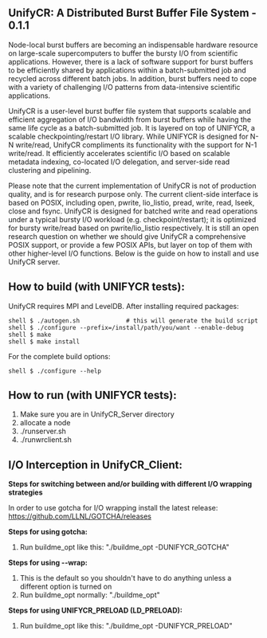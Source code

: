 ## UnifyCR: A Distributed Burst Buffer File System - 0.1.1
Node-local burst buffers are becoming an indispensable hardware resource on
large-scale supercomputers to buffer the bursty I/O from scientific
applications. However, there is a lack of software support for burst buffers to
be efficiently shared by applications within a batch-submitted job and recycled
across different batch jobs. In addition, burst buffers need to cope with a
variety of challenging I/O patterns from data-intensive scientific
applications.

UnifyCR is a user-level burst buffer file system that supports scalable and
efficient aggregation of I/O bandwidth from burst buffers while having the same
life cycle as a batch-submitted job. It is layered on top of UNIFYCR, a
scalable checkpointing/restart I/O library.  While UNIFYCR is designed for N-N
write/read, UnifyCR compliments its functionality with the support for N-1
write/read. It efficiently accelerates scientific I/O based on scalable
metadata indexing, co-located I/O delegation, and server-side read clustering
and pipelining.

Please note that the current implementation of UnifyCR is not of production
quality, and is for research purpose only. The current client-side interface is
based on POSIX, including open, pwrite, lio_listio, pread, write, read, lseek,
close and fsync. UnifyCR is designed for batched write and read operations
under a typical bursty I/O workload (e.g. checkpoint/restart); it is optimized
for bursty write/read based on pwrite/lio_listio respectively. It is still an
open research question on whether we should give UnifyCR a comprehensive POSIX
support, or provide a few POSIX APIs, but layer on top of them with other
higher-level I/O functions. Below is the guide on how to install and use
UnifyCR server.

## How to build (with UNIFYCR tests):
UnifyCR requires MPI and LevelDB. After installing required packages:

```
shell $ ./autogen.sh             # this will generate the build script
shell $ ./configure --prefix=/install/path/you/want --enable-debug
shell $ make
shell $ make install
```

For the complete build options:

```
shell $ ./configure --help
```

## How to run (with UNIFYCR tests):
1. Make sure you are in UnifyCR_Server directory
2. allocate a node
3. ./runserver.sh
4. ./runwrclient.sh

## I/O Interception in UnifyCR_Client:

**Steps for switching between and/or building with different I/O wrapping strategies**

In order to use gotcha for I/O wrapping install the latest release:
https://github.com/LLNL/GOTCHA/releases

**Steps for using gotcha:**
1. Run buildme_opt like this: "./buildme_opt -DUNIFYCR_GOTCHA"

**Steps for using --wrap:**
1. This is the default so you shouldn't have to do anything unless
a different option is turned on
2. Run buildme_opt normally: "./buildme_opt"

**Steps for using UNIFYCR_PRELOAD (LD_PRELOAD):**
1. Run buildme_opt like this: "./buildme_opt -DUNIFYCR_PRELOAD"

